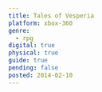 ```yaml
---
title: Tales of Vesperia
platform: xbox-360
genre:
  - rpg
digital: true
physical: true
guide: true
pending: false
posted: 2014-02-10
---
```

